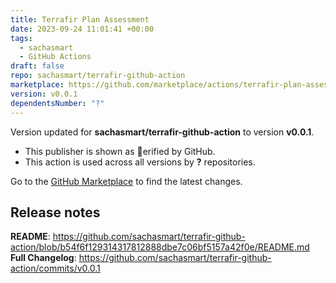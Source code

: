 ```yaml
---
title: Terrafir Plan Assessment
date: 2023-09-24 11:01:41 +00:00
tags:
  - sachasmart
  - GitHub Actions
draft: false
repo: sachasmart/terrafir-github-action
marketplace: https://github.com/marketplace/actions/terrafir-plan-assessment
version: v0.0.1
dependentsNumber: "?"
---
```



Version updated for **sachasmart/terrafir-github-action** to version **v0.0.1**.
- This publisher is shown as erified by GitHub.
- This action is used across all versions by **?** repositories.

Go to the [GitHub Marketplace](https://github.com/marketplace/actions/terrafir-plan-assessment) to find the latest changes.

## Release notes

**README**:  https://github.com/sachasmart/terrafir-github-action/blob/b54f6f129314317812888dbe7c06bf5157a42f0e/README.md
**Full Changelog**: https://github.com/sachasmart/terrafir-github-action/commits/v0.0.1
